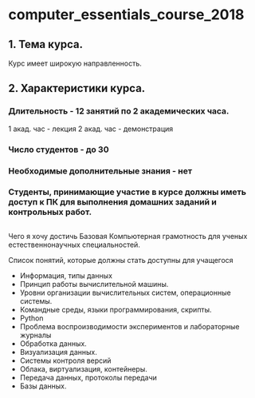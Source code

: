 # computer_essentials_course_2018

## 1. Тема курса.
Курс имеет широкую направленность.
## 2. Характеристики курса.
### Длительность - 12 занятий по 2 академических часа.
1 акад. час - лекция
2 акад. час - демонстрация
### Число студентов - до 30
### Необходимые дополнительные знания - нет
### Студенты, принимающие участие в курсе должны иметь доступ к ПК для выполнения домашних заданий и контрольных работ.

## 

Чего я хочу достичь
Базовая Компьютерная грамотность для ученых естественнонаучных специальностей.

Список понятий, которые должны стать доступны для учащегося
- Информация, типы данных
- Принцип работы вычислительной машины.
- Уровни организации вычислительных систем, операционные системы.
- Командные среды, языки программирования, скрипты.
- Python 
- Проблема воспроизводимости экспериментов и лабораторные журналы
- Обработка данных.
- Визуализация данных.
- Системы контроля версий
- Облака, виртуализация, контейнеры.
- Передача данных, протоколы передачи
- Базы данных.







